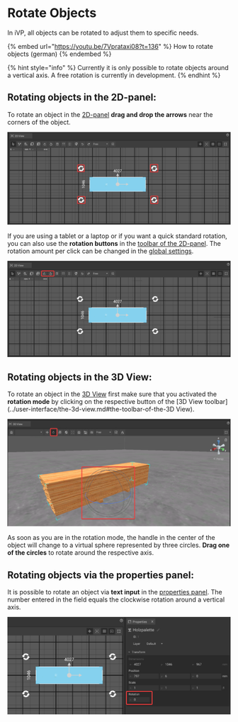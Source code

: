 # Rotate Objects

In iVP, all objects can be rotated to adjust them to specific needs.

{% embed url="https://youtu.be/7Vprataxi08?t=136" %}
How to rotate objects (german)
{% endembed %}

{% hint style="info" %}
Currently it is only possible to rotate objects around a vertical axis. A free rotation is currently in development.
{% endhint %}

## Rotating objects in the 2D-panel:

To rotate an object in the [2D-panel](../user-interface/the-2d-panel.md) **drag and drop the arrows** near the corners of the object.

![](../../../.gitbook/assets/iVP_Planning_ObjectInteraction_2DMoveObjects0.png)

If you are using a tablet or a laptop or if you want a quick standard rotation, you can also use the **rotation buttons** in the [toolbar of the 2D-panel](../user-interface/the-2d-panel.md#the-toolbar-of-the-2d-panel). The rotation amount per click can be changed in the [global settings](../settings/global-settings.md).

![](../../../.gitbook/assets/iVP_Planning_ObjectInteraction_2DMoveObjects1.png)

## Rotating objects in the 3D View:

To rotate an object in the [3D View](../user-interface/the-3d-view.md) first make sure that you activated the **rotation mode** by clicking on the respective button of the [3D View toolbar](../user-interface/the-3d-view.md#the-toolbar-of-the-3D View).

![](../../../.gitbook/assets/iVP_Planning_ObjectInteraction_3DMoveObjects.png)

As soon as you are in the rotation mode, the handle in the center of the object will change to a virtual sphere represented by three circles. **Drag one of the circles** to rotate around the respective axis.

## Rotating objects via the properties panel:

It is possible to rotate an object via **text input** in the [properties panel](../user-interface/the-properties-panel.md). The number entered in the field equals the clockwise rotation around a vertical axis.

![](../../../.gitbook/assets/iVP_Planning_ObjectInteraction_PropertiesMoveObjects.png)
